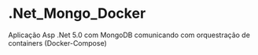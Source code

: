 # .Net_Mongo_Docker
Aplicação Asp .Net 5.0 com MongoDB comunicando com orquestração de containers  (Docker-Compose)
